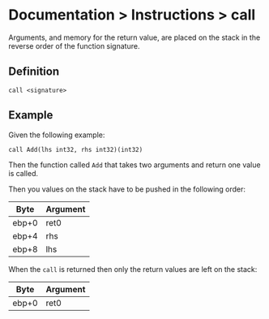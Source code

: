 # Documentation > Instructions > call

Arguments, and memory for the return value, are placed on the stack in the reverse order of the function signature.

## Definition

```
call <signature>
```

## Example

Given the following example:

```
call Add(lhs int32, rhs int32)(int32)
```

Then the function called `Add` that takes two arguments and return one value is called. 

Then you values on the stack have to be pushed in the following order:

| Byte  | **Argument** |
|-------|--------------|
| ebp+0 | ret0         |
| ebp+4 | rhs          |
| ebp+8 | lhs          |

When the `call` is returned then only the return values are left on the stack:

| Byte  | **Argument** |
|-------|--------------|
| ebp+0 | ret0         |


